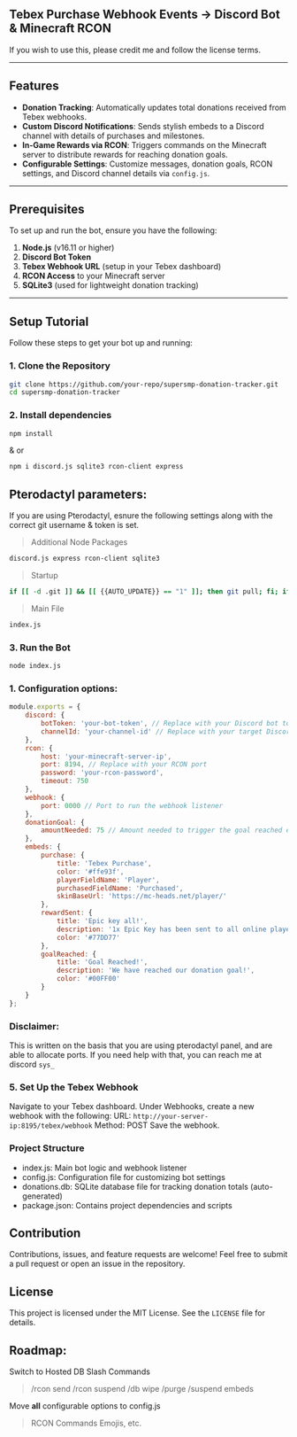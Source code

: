 ## Tebex Purchase Webhook Events -> Discord Bot & Minecraft RCON

If you wish to use this, please credit me and follow the license terms.

---

## Features

- **Donation Tracking**: Automatically updates total donations received from Tebex webhooks.
- **Custom Discord Notifications**: Sends stylish embeds to a Discord channel with details of purchases and milestones.
- **In-Game Rewards via RCON**: Triggers commands on the Minecraft server to distribute rewards for reaching donation goals.
- **Configurable Settings**: Customize messages, donation goals, RCON settings, and Discord channel details via `config.js`.

---

## Prerequisites

To set up and run the bot, ensure you have the following:

1. **Node.js** (v16.11 or higher)
2. **Discord Bot Token**
3. **Tebex Webhook URL** (setup in your Tebex dashboard)
4. **RCON Access** to your Minecraft server
5. **SQLite3** (used for lightweight donation tracking)

---

## Setup Tutorial

Follow these steps to get your bot up and running:

### 1. Clone the Repository

```bash
git clone https://github.com/your-repo/supersmp-donation-tracker.git
cd supersmp-donation-tracker
```
### 2. Install dependencies

```bash
npm install
```
& or
```bash
npm i discord.js sqlite3 rcon-client express
```

## Pterodactyl parameters:

If you are using Pterodactyl, esnure the following settings along with the correct git username & token is set.

> Additional Node Packages
```bash
discord.js express rcon-client sqlite3
```

> Startup
```bash
if [[ -d .git ]] && [[ {{AUTO_UPDATE}} == "1" ]]; then git pull; fi; if [[ ! -z ${NODE_PACKAGES} ]]; then /usr/local/bin/npm install ${NODE_PACKAGES}; fi; if [[ ! -z ${UNNODE_PACKAGES} ]]; then /usr/local/bin/npm uninstall ${UNNODE_PACKAGES}; fi; if [ -f /home/container/package.json ]; then /usr/local/bin/npm install; fi; if [[ "${MAIN_FILE}" == "*.js" ]]; then /usr/local/bin/node "/home/container/${MAIN_FILE}" ${NODE_ARGS}; else /usr/local/bin/ts-node --esm "/home/container/${MAIN_FILE}" ${NODE_ARGS}; fi
```

> Main File

```bash
index.js
```

### 3. Run the Bot
```bash
node index.js
```

### 1. Configuration options:

```javascript
module.exports = {
    discord: {
        botToken: 'your-bot-token', // Replace with your Discord bot token
        channelId: 'your-channel-id' // Replace with your target Discord channel ID
    },
    rcon: {
        host: 'your-minecraft-server-ip',
        port: 8194, // Replace with your RCON port
        password: 'your-rcon-password',
        timeout: 750
    },
    webhook: {
        port: 0000 // Port to run the webhook listener
    },
    donationGoal: {
        amountNeeded: 75 // Amount needed to trigger the goal reached event
    },
    embeds: {
        purchase: {
            title: 'Tebex Purchase',
            color: '#ffe93f',
            playerFieldName: 'Player',
            purchasedFieldName: 'Purchased',
            skinBaseUrl: 'https://mc-heads.net/player/'
        },
        rewardSent: {
            title: 'Epic key all!',
            description: '1x Epic Key has been sent to all online players! Thanks everyone for your support!',
            color: '#77DD77'
        },
        goalReached: {
            title: 'Goal Reached!',
            description: 'We have reached our donation goal!',
            color: '#00FF00'
        }
    }
};
```
### Disclaimer:

This is written on the basis that you are using pterodactyl panel, and are able to allocate ports. If you need help with that, you can reach me at discord ``sys_``

### 5. Set Up the Tebex Webhook
Navigate to your Tebex dashboard.
Under Webhooks, create a new webhook with the following:
URL: ``http://your-server-ip:8195/tebex/webhook``
Method: POST
Save the webhook.

### Project Structure
- index.js: Main bot logic and webhook listener
- config.js: Configuration file for customizing bot settings
- donations.db: SQLite database file for tracking donation totals (auto-generated)
- package.json: Contains project dependencies and scripts

## Contribution
Contributions, issues, and feature requests are welcome! Feel free to submit a pull request or open an issue in the repository.

## License
This project is licensed under the MIT License. See the `LICENSE` file for details.


## Roadmap:

Switch to Hosted DB
Slash Commands
> /rcon send
> /rcon suspend
> /db wipe
> /purge
> /suspend embeds

Move **all** configurable options to config.js
> RCON Commands
> Emojis, etc.

